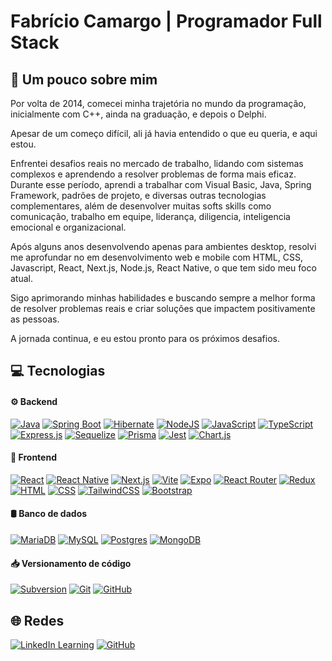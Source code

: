 # Fabrício Camargo | Programador Full Stack

## 💼 Um pouco sobre mim

Por volta de 2014, comecei minha trajetória no mundo da programação, inicialmente com C++, ainda na graduação, e depois o Delphi. 

Apesar de um começo difícil, ali já havia entendido o que eu queria, e aqui estou.

Enfrentei desafios reais no mercado de trabalho, lidando com sistemas complexos e aprendendo a resolver problemas de forma mais eficaz. Durante esse período, aprendi a trabalhar com Visual Basic, Java, Spring Framework, padrões de projeto, e diversas outras tecnologias complementares, além de desenvolver muitas softs skills como comunicação, trabalho em equipe, liderança, diligencia, inteligencia emocional e organizacional.

Após alguns anos desenvolvendo apenas para ambientes desktop, resolvi me aprofundar no em desenvolvimento web e mobile com HTML, CSS, Javascript, React, Next.js, Node.js, React Native, o que tem sido meu foco atual.

Sigo aprimorando minhas habilidades e buscando sempre a melhor forma de resolver problemas reais e criar soluções que impactem positivamente as pessoas. 

A jornada continua, e eu estou pronto para os próximos desafios.

## 💻 Tecnologias

#### ⚙️ Backend

[![Java](https://img.shields.io/badge/Java-%23ED8B00.svg?logo=openjdk&logoColor=white)](#)
[![Spring Boot](https://img.shields.io/badge/Spring%20Boot-6DB33F?logo=springboot&logoColor=fff)](#)
[![Hibernate](https://img.shields.io/badge/Hibernate-59666C?logo=hibernate&logoColor=fff)](#)
[![NodeJS](https://img.shields.io/badge/Node.js-6DA55F?logo=node.js&logoColor=white)](#)
[![JavaScript](https://img.shields.io/badge/JavaScript-F7DF1E?logo=javascript&logoColor=000)](#)
[![TypeScript](https://img.shields.io/badge/TypeScript-3178C6?logo=typescript&logoColor=fff)](#)
[![Express.js](https://img.shields.io/badge/Express.js-%23404d59.svg?logo=express&logoColor=%2361DAFB)](#)
[![Sequelize](https://img.shields.io/badge/Sequelize-52B0E7?logo=sequelize&logoColor=fff)](#)
[![Prisma](https://img.shields.io/badge/Prisma-2D3748?logo=prisma&logoColor=white)](#)
[![Jest](https://img.shields.io/badge/Jest-C21325?logo=jest&logoColor=fff)](#)
[![Chart.js](https://img.shields.io/badge/Chart.js-FF6384?logo=chartdotjs&logoColor=fff)](#)

#### 📱 Frontend
[![React](https://img.shields.io/badge/React-%2320232a.svg?logo=react&logoColor=%2361DAFB)](#)
[![React Native](https://img.shields.io/badge/React_Native-%2320232a.svg?logo=react&logoColor=%2361DAFB)](#)
[![Next.js](https://img.shields.io/badge/Next.js-black?logo=next.js&logoColor=white)](#)
[![Vite](https://img.shields.io/badge/Vite-646CFF?logo=vite&logoColor=fff)](#)
[![Expo](https://img.shields.io/badge/Expo-000020?logo=expo&logoColor=fff)](#)
[![React Router](https://img.shields.io/badge/React_Router-CA4245?logo=react-router&logoColor=white)](#)
[![Redux](https://img.shields.io/badge/Redux-764ABC?logo=redux&logoColor=fff)](#)
[![HTML](https://img.shields.io/badge/HTML-%23E34F26.svg?logo=html5&logoColor=white)](#)
[![CSS](https://img.shields.io/badge/CSS-1572B6?logo=css3&logoColor=fff)](#)
[![TailwindCSS](https://img.shields.io/badge/Tailwind%20CSS-%2338B2AC.svg?logo=tailwind-css&logoColor=white)](#)
[![Bootstrap](https://img.shields.io/badge/Bootstrap-7952B3?logo=bootstrap&logoColor=fff)](#)

#### 🛢️ Banco de dados
[![MariaDB](https://img.shields.io/badge/MariaDB-003545?logo=mariadb&logoColor=white)](#)
[![MySQL](https://img.shields.io/badge/MySQL-4479A1?logo=mysql&logoColor=fff)](#)
[![Postgres](https://img.shields.io/badge/Postgres-%23316192.svg?logo=postgresql&logoColor=white)](#)
[![MongoDB](https://img.shields.io/badge/MongoDB-%234ea94b.svg?logo=mongodb&logoColor=white)](#)

#### 📥 Versionamento de código
[![Subversion](https://img.shields.io/badge/Subversion-809CC9?logo=subversion&logoColor=fff)](#)
[![Git](https://img.shields.io/badge/Git-F05032?logo=git&logoColor=fff)](#)
[![GitHub](https://img.shields.io/badge/GitHub-%23121011.svg?logo=github&logoColor=white)](#)

## 🌐 Redes
[![LinkedIn Learning](https://custom-icon-badges.demolab.com/badge/LinkedIn-0A66C2?logo=linkedin-white&logoColor=fff)](https://linkedin.com/in/fabriciomcf)
[![GitHub](https://img.shields.io/badge/GitHub-%23121011.svg?logo=github&logoColor=white)](https://github.com/fmcfdev)
